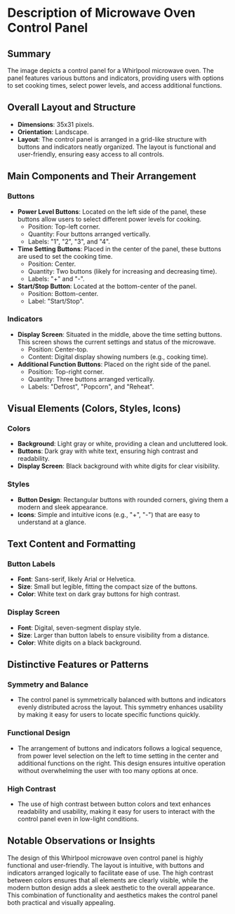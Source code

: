 # Description of Microwave Oven Control Panel

## Summary
The image depicts a control panel for a Whirlpool microwave oven. The panel features various buttons and indicators, providing users with options to set cooking times, select power levels, and access additional functions.

## Overall Layout and Structure
- **Dimensions**: 35x31 pixels.
- **Orientation**: Landscape.
- **Layout**: The control panel is arranged in a grid-like structure with buttons and indicators neatly organized. The layout is functional and user-friendly, ensuring easy access to all controls.

## Main Components and Their Arrangement

### Buttons
- **Power Level Buttons**: Located on the left side of the panel, these buttons allow users to select different power levels for cooking.
  - Position: Top-left corner.
  - Quantity: Four buttons arranged vertically.
  - Labels: "1", "2", "3", and "4".
- **Time Setting Buttons**: Placed in the center of the panel, these buttons are used to set the cooking time.
  - Position: Center.
  - Quantity: Two buttons (likely for increasing and decreasing time).
  - Labels: "+" and "-".
- **Start/Stop Button**: Located at the bottom-center of the panel.
  - Position: Bottom-center.
  - Label: "Start/Stop".

### Indicators
- **Display Screen**: Situated in the middle, above the time setting buttons. This screen shows the current settings and status of the microwave.
  - Position: Center-top.
  - Content: Digital display showing numbers (e.g., cooking time).
- **Additional Function Buttons**: Placed on the right side of the panel.
  - Position: Top-right corner.
  - Quantity: Three buttons arranged vertically.
  - Labels: "Defrost", "Popcorn", and "Reheat".

## Visual Elements (Colors, Styles, Icons)

### Colors
- **Background**: Light gray or white, providing a clean and uncluttered look.
- **Buttons**: Dark gray with white text, ensuring high contrast and readability.
- **Display Screen**: Black background with white digits for clear visibility.

### Styles
- **Button Design**: Rectangular buttons with rounded corners, giving them a modern and sleek appearance.
- **Icons**: Simple and intuitive icons (e.g., "+", "-") that are easy to understand at a glance.

## Text Content and Formatting

### Button Labels
- **Font**: Sans-serif, likely Arial or Helvetica.
- **Size**: Small but legible, fitting the compact size of the buttons.
- **Color**: White text on dark gray buttons for high contrast.

### Display Screen
- **Font**: Digital, seven-segment display style.
- **Size**: Larger than button labels to ensure visibility from a distance.
- **Color**: White digits on a black background.

## Distinctive Features or Patterns

### Symmetry and Balance
- The control panel is symmetrically balanced with buttons and indicators evenly distributed across the layout. This symmetry enhances usability by making it easy for users to locate specific functions quickly.

### Functional Design
- The arrangement of buttons and indicators follows a logical sequence, from power level selection on the left to time setting in the center and additional functions on the right. This design ensures intuitive operation without overwhelming the user with too many options at once.

### High Contrast
- The use of high contrast between button colors and text enhances readability and usability, making it easy for users to interact with the control panel even in low-light conditions.

## Notable Observations or Insights

The design of this Whirlpool microwave oven control panel is highly functional and user-friendly. The layout is intuitive, with buttons and indicators arranged logically to facilitate ease of use. The high contrast between colors ensures that all elements are clearly visible, while the modern button design adds a sleek aesthetic to the overall appearance. This combination of functionality and aesthetics makes the control panel both practical and visually appealing.